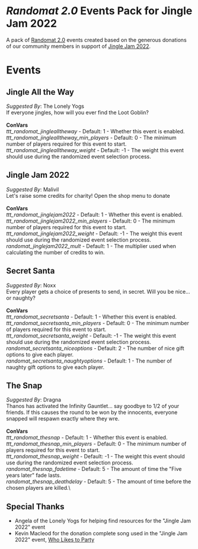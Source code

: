 # _Randomat 2.0_ Events Pack for Jingle Jam 2022
A pack of [Randomat 2.0](https://github.com/Malivil/TTT-Randomat-20) events created based on the generous donations of our community members in support of [Jingle Jam 2022](https://www.jinglejam.co.uk/).

# Events

## Jingle All the Way
_Suggested By_: The Lonely Yogs\
If everyone jingles, how will you ever find the Loot Goblin?
\
\
**ConVars**
\
_ttt_randomat_jinglealltheway_ - Default: 1 - Whether this event is enabled.\
_ttt_randomat_jinglealltheway_min_players_ - Default: 0 - The minimum number of players required for this event to start.\
_ttt_randomat_jinglealltheway_weight_ - Default: -1 - The weight this event should use during the randomized event selection process.

## Jingle Jam 2022
_Suggested By_: Malivil\
Let's raise some credits for charity! Open the shop menu to donate
\
\
**ConVars**
\
_ttt_randomat_jinglejam2022_ - Default: 1 - Whether this event is enabled.\
_ttt_randomat_jinglejam2022_min_players_ - Default: 0 - The minimum number of players required for this event to start.\
_ttt_randomat_jinglejam2022_weight_ - Default: -1 - The weight this event should use during the randomized event selection process.\
_randomat_jinglejam2022_mult_ - Default: 1 - The multiplier used when calculating the number of credits to win.

## Secret Santa
_Suggested By_: Noxx\
Every player gets a choice of presents to send, in secret. Will you be nice... or naughty?
\
\
**ConVars**
\
_ttt_randomat_secretsanta_ - Default: 1 - Whether this event is enabled.\
_ttt_randomat_secretsanta_min_players_ - Default: 0 - The minimum number of players required for this event to start.\
_ttt_randomat_secretsanta_weight_ - Default: -1 - The weight this event should use during the randomized event selection process.\
_randomat_secretsanta_niceoptions_ - Default: 2 - The number of nice gift options to give each player.\
_randomat_secretsanta_naughtyoptions_ - Default: 1 - The number of naughty gift options to give each player.

## The Snap
_Suggested By_: Dragna\
Thanos has activated the Infinity Gauntlet... say goodbye to 1/2 of your friends. If this causes the round to be won by the innocents, everyone snapped will respawn exactly where they wre.
\
\
**ConVars**
\
_ttt_randomat_thesnap_ - Default: 1 - Whether this event is enabled.\
_ttt_randomat_thesnap_min_players_ - Default: 0 - The minimum number of players required for this event to start.\
_ttt_randomat_thesnap_weight_ - Default: -1 - The weight this event should use during the randomized event selection process.\
_randomat_thesnap_fadetime_ - Default: 5 - The amount of time the "Five years later" fade lasts.\
_randomat_thesnap_deathdelay_ - Default: 5 - The amount of time before the chosen players are killed.\

## Special Thanks
- Angela of the Lonely Yogs for helping find resources for the "Jingle Jam 2022" event
- Kevin Macleod for the donation complete song used in the "Jingle Jam 2022" event, [Who Likes to Party](https://incompetech.com/music/royalty-free/index.html?Search=Search&isrc=USUAN1200075)
